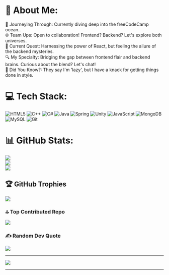 # 💫 About Me:
🚀 Journeying Through: Currently diving deep into the freeCodeCamp ocean..<br>🌐 Team Ups: Open to collaboration! Frontend? Backend? Let's explore both universes.<br>📘 Current Quest: Harnessing the power of React, but feeling the allure of the backend mysteries.<br>🔍 My Specialty: Bridging the gap between frontend flair and backend brains. Curious about the blend? Let's chat!<br>🌟 Did You Know?: They say I'm 'lazy', but I have a knack for getting things done in style.



# 💻 Tech Stack:
![HTML5](https://img.icons8.com/color/50/html-5--v1.png) ![C++](https://img.icons8.com/color/50/c-plus-plus-logo.png) ![C#](https://img.icons8.com/nolan/50/c-sharp-logo.png) ![Java](https://img.icons8.com/color/50/java-coffee-cup-logo--v1.png) ![Spring](https://img.icons8.com/color/50/spring-logo.png) ![Unity](https://img.icons8.com/ios-filled/50/unity.png) ![JavaScript](https://img.icons8.com/color/50/javascript--v1.png)
![MongoDB](https://img.icons8.com/color/50/mongodb.png) 
![MySQL](https://img.icons8.com/color/50/mysql-logo.png)
![Git](https://img.icons8.com/color/50/git.png) 

# 📊 GitHub Stats:
![](https://github-readme-stats.vercel.app/api?username=mrbrownnn&theme=dark&hide_border=false&include_all_commits=false&count_private=false)<br/>
![](https://github-readme-streak-stats.herokuapp.com/?user=mrbrownnn&theme=dark&hide_border=false)<br/>
![](https://github-readme-stats.vercel.app/api/top-langs/?username=mrbrownnn&theme=dark&hide_border=false&include_all_commits=true&count_private=true&layout=compact)

## 🏆 GitHub Trophies
![](https://github-profile-trophy.vercel.app/?username=mrbrownnn&theme=onedark&no-frame=true&no-bg=false&margin-w=4)

### 🔝 Top Contributed Repo
![](https://github-contributor-stats.vercel.app/api?username=mrbrownnn&limit=5&theme=tokyonight&combine_all_yearly_contributions=true)

### ✍️ Random Dev Quote
![](https://quotes-github-readme.vercel.app/api?type=horizontal&theme=radical)

---
[![](https://visitcount.itsvg.in/api?id=Aneal07&icon=2&color=4)](https://visitcount.itsvg.in)

------
